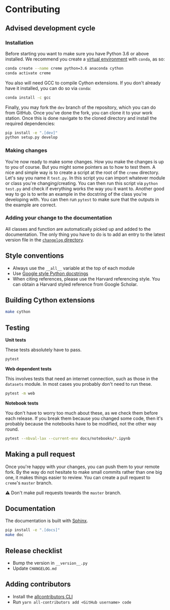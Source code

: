 # Contributing

## Advised development cycle

### Installation

Before starting you want to make sure you have Python 3.6 or above installed. We recommend you create a [virtual environment](https://uoa-eresearch.github.io/eresearch-cookbook/recipe/2014/11/20/conda/) with `conda`, as so:

```sh
conda create --name creme python=3.6 anaconda cython
conda activate creme
```

You also will need GCC to compile Cython extensions. If you don't already have it installed, you can do so via `conda`:

```sh
conda install -c gcc
```

Finally, you may fork the `dev` branch of the repository, which you can do from GitHub. Once you've done the fork, you can clone it to your work station. Once this is done navigate to the cloned directory and install the required dependencies:

```sh
pip install -e ".[dev]"
python setup.py develop
```

### Making changes

You're now ready to make some changes. How you make the changes is up to you of course. But you might some pointers as to how to test them. A nice and simple way is to create a script at the root of the `creme` directory. Let's say you name it `test.py`. In this script you can import whatever module or class you're changing/creating. You can then run this script via `python test.py` and check if everything works the way you it want to. Another good way to go is to write an example in the docstring of the class you're developing with. You can then run `pytest` to make sure that the outputs in the example are correct.

### Adding your change to the documentation

All classes and function are automatically picked up and added to the documentation. The only thing you have to do is to add an entry to the latest version file in the [`changelog` directory](docs/changelog).


## Style conventions

- Always use the `__all__` variable at the top of each module
- Use [Google style Python docstrings](https://www.sphinx-doc.org/en/master/usage/extensions/example_google.html#example-google)
- When citing references, please use the Harvard referencing style. You can obtain a Harvard styled reference from Google Scholar.


## Building Cython extensions

```sh
make cython
```


## Testing

**Unit tests**

These tests absolutely have to pass.

```sh
pytest
```

**Web dependent tests**

This involves tests that need an internet connection, such as those in the `datasets` module. In most cases you probably don't need to run these.

```sh
pytest -m web
```

**Notebook tests**

You don't have to worry too much about these, as we check them before each release. If you break them because you changed some code, then it's probably because the notebooks have to be modified, not the other way round.

```sh
pytest --nbval-lax --current-env docs/notebooks/*.ipynb
```


## Making a pull request

Once you're happy with your changes, you can push them to your remote fork. By the way do not hesitate to make small commits rather than one big one, it makes things easier to review. You can create a pull request to `creme`'s `master` branch.

:warning: Don't make pull requests towards the `master` branch.


## Documentation

The documentation is built with [Sphinx](http://www.sphinx-doc.org/en/master/).

```sh
pip install -e ".[docs]"
make doc
```


## Release checklist

- Bump the version in `__version__.py`
- Update `CHANGELOG.md`


## Adding contributors

- Install the [allcontributors CLI](https://allcontributors.org/docs/en/cli/installation)
- Run `yarn all-contributors add <GitHub username> code`
